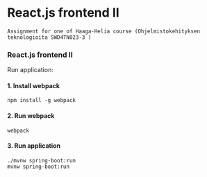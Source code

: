 # React.js frontend II
    
    Assignment for one of Haaga-Helia course (Ohjelmistokehityksen teknologioita SWD4TN023-3 )

### React.js frontend II

Run application:

#### 1. Install webpack 
    
    npm install -g webpack
    
#### 2. Run webpack
    
    webpack
    
#### 3. Run application

    ./mvnw spring-boot:run
    mvnw spring-boot:run